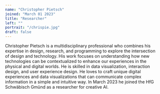 ```yaml
---
name: "Christopher Pietsch"
joined: "March 01 2023"
title: "Researcher"
left: ""
portrait: "/chrispie.jpg"
draft: false
---
```


Christopher Pietsch is a multidisciplinary professional who combines his expertise in design, research, and programming to explore the intersection of design and technology. His work focuses on understanding how new technologies can be contextualized to enhance our experiences in the physical and digital worlds. He is skilled in data visualization, interaction design, and user experience design. He loves to craft unique digital experiences and data visualizations that can communicate complex information in a simple and intuitive way. In March 2023 he joined the HfG Schwäbisch Gmünd as a researcher for creative AI.
